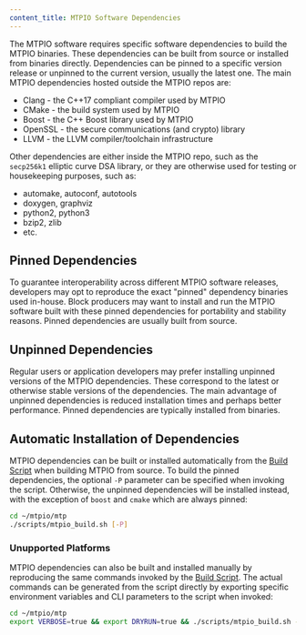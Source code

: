 ```yaml
---
content_title: MTPIO Software Dependencies
---
```


The MTPIO software requires specific software dependencies to build the MTPIO binaries. These dependencies can be built from source or installed from binaries directly. Dependencies can be pinned to a specific version release or unpinned to the current version, usually the latest one. The main MTPIO dependencies hosted outside the MTPIO repos are:

* Clang - the C++17 compliant compiler used by MTPIO
* CMake - the build system used by MTPIO
* Boost - the C++ Boost library used by MTPIO
* OpenSSL - the secure communications (and crypto) library
* LLVM - the LLVM compiler/toolchain infrastructure

Other dependencies are either inside the MTPIO repo, such as the `secp256k1` elliptic curve DSA library, or they are otherwise used for testing or housekeeping purposes, such as:

* automake, autoconf, autotools
* doxygen, graphviz
* python2, python3
* bzip2, zlib
* etc.

## Pinned Dependencies

To guarantee interoperability across different MTPIO software releases, developers may opt to reproduce the exact "pinned" dependency binaries used in-house. Block producers may want to install and run the MTPIO software built with these pinned dependencies for portability and stability reasons. Pinned dependencies are usually built from source.

## Unpinned Dependencies

Regular users or application developers may prefer installing unpinned versions of the MTPIO dependencies. These correspond to the latest or otherwise stable versions of the dependencies. The main advantage of unpinned dependencies is reduced installation times and perhaps better performance. Pinned dependencies are typically installed from binaries.

## Automatic Installation of Dependencies

MTPIO dependencies can be built or installed automatically from the [Build Script](../01_shell-scripts/02_build-mtpio-binaries.md) when building MTPIO from source. To build the pinned dependencies, the optional `-P` parameter can be specified when invoking the script. Otherwise, the unpinned dependencies will be installed instead, with the exception of `boost` and `cmake` which are always pinned:

```sh
cd ~/mtpio/mtp
./scripts/mtpio_build.sh [-P]
```

### Unupported Platforms

MTPIO dependencies can also be built and installed manually by reproducing the same commands invoked by the [Build Script](../01_shell-scripts/02_build-mtpio-binaries.md). The actual commands can be generated from the script directly by exporting specific environment variables and CLI parameters to the script when invoked:

```sh
cd ~/mtpio/mtp
export VERBOSE=true && export DRYRUN=true && ./scripts/mtpio_build.sh -y [-P]
```
